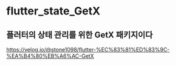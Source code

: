 # flutter_state_GetX

## 플러터의 상태 관리를 위한 GetX 패키지이다
https://velog.io/@stone1098/flutter-%EC%83%81%ED%83%9C-%EA%B4%80%EB%A6%AC-GetX
